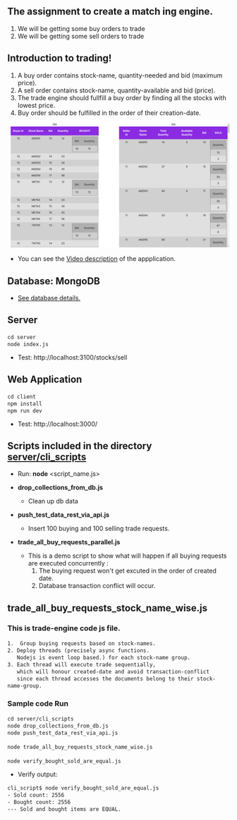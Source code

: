 ## The assignment to create a match ing engine.

1. We will be getting some buy orders to trade
2. We will be getting some sell orders to trade

## Introduction to trading!

1. A buy order contains stock-name, quantity-needed and bid (maximum price).
2. A sell order contains stock-name, quantity-available and bid (price).
3. The trade engine should fullfill a buy order by finding all the stocks with lowest price.
4. Buy order should be fulfilled in the order of their creation-date.

![screenshot](screenshot.png)

- You can see the [Video description](https://drive.google.com/file/d/1vBIs9xrwLhosEoFj1HDTZW3E0SkGb2Xj/view?usp=sharing) of the appplication.

## Database: MongoDB

- [See database details.](./DockerfileMongodbReplset/README.md)

## Server

```
cd server
node index.js
```

- Test: http://localhost:3100/stocks/sell

## Web Application

```
cd client
npm install
npm run dev
```

- Test: http://localhost:3000/

## Scripts included in the directory [server/cli_scripts](./server/cli_scripts)

- Run: **node** <script_name.js>

- **drop_collections_from_db.js**

  - Clean up db data

- **push_test_data_rest_via_api.js**

  - Insert 100 buying and 100 selling trade requests.

- **trade_all_buy_requests_parallel.js**

  - This is a demo script to show what will happen if all buying requests are executed concurrently :
    1. The buying request won't get excuted in the order of created date.
    2. Database transaction conflict will occur.

## **trade_all_buy_requests_stock_name_wise.js**

### This is **trade-engine** code js file.

    1.  Group buying requests based on stock-names.
    2. Deploy threads (precisely async functions.
       Nodejs is event loop based.) for each stock-name group.
    3. Each thread will execute trade sequentially,
       which will honour created-date and avoid transaction-conflict
       since each thread accesses the documents belong to their stock-name-group.

### Sample code Run

```
cd server/cli_scripts
node drop_collections_from_db.js
node push_test_data_rest_via_api.js

node trade_all_buy_requests_stock_name_wise.js

node verify_bought_sold_are_equal.js
```

- Verify output:

```
cli_script$ node verify_bought_sold_are_equal.js
- Sold count: 2556
- Bought count: 2556
--- Sold and bought items are EQUAL.
```
